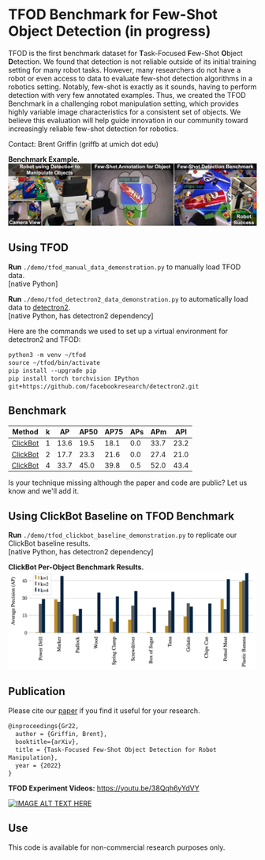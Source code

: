 # TFOD Benchmark for Few-Shot Object Detection (in progress)
TFOD is the first benchmark dataset for **T**ask-Focused **F**ew-Shot **O**bject **D**etection. We found that detection is not reliable outside of its initial training setting for many robot tasks. However, many researchers do not have a robot or even access to data to evaluate few-shot detection algorithms in a robotics setting. Notably, few-shot is exactly as it sounds, having to perform detection with very few annotated examples. Thus, we created the TFOD Benchmark in a challenging robot manipulation setting, which provides highly variable image characteristics for a consistent set of objects. We believe this evaluation will help guide innovation in our community toward increasingly reliable few-shot detection for robotics.

Contact: Brent Griffin (griffb at umich dot edu)

__Benchmark Example.__
![alt text](./figure/tfod_overview.jpg?raw=true "Benchmark Example from Robot")

## Using TFOD

__Run__ ``./demo/tfod_manual_data_demonstration.py`` to manually load TFOD data. <br />
[native Python]

__Run__ ``./demo/tfod_detectron2_data_demonstration.py`` to automatically load data to [detectron2](https://github.com/facebookresearch/detectron2). <br />
[native Python, has detectron2 dependency]

Here are the commands we used to set up a virtual environment for detectron2 and TFOD:
```
python3 -m venv ~/tfod
source ~/tfod/bin/activate
pip install --upgrade pip
pip install torch torchvision IPython git+https://github.com/facebookresearch/detectron2.git
```

## Benchmark

| Method | k | AP | AP50 | AP75 | APs | APm | APl |
| --------------- | --------------- | --------------- | --------------- | --------------- | --------------- | --------------- | --------------- |
| [ClickBot](https://github.com/griffbr/tfod "arXiv Paper") | 1 | 13.6 | 19.5 | 18.1 | 0.0 | 33.7 | 23.2 |
| [ClickBot](https://github.com/griffbr/tfod "arXiv Paper") | 2 | 17.7 | 23.3 | 21.6 | 0.0 | 27.4 | 21.0 |
| [ClickBot](https://github.com/griffbr/tfod "arXiv Paper") | 4 | 33.7 | 45.0 | 39.8 | 0.5 | 52.0 | 43.4 |

Is your technique missing although the paper and code are public? Let us know and we'll add it.

## Using ClickBot Baseline on TFOD Benchmark

__Run__ ``./demo/tfod_clickbot_baseline_demonstration.py`` to replicate our ClickBot baseline results. <br />
[native Python, has detectron2 dependency]

__ClickBot Per-Object Benchmark Results.__
![alt text](./figure/clickbot_baseline.jpg?raw=true "ClickBot Per-Object Results")

## Publication
Please cite our [paper](https://github.com/griffbr/tfod "Task-Focused Few-Shot Object Detection for Robot Manipulation pdf") if you find it useful for your research.
```
@inproceedings{Gr22,
  author = {Griffin, Brent},
  booktitle={arXiv},
  title = {Task-Focused Few-Shot Object Detection for Robot Manipulation},
  year = {2022}
}
```

__TFOD Experiment Videos:__ https://youtu.be/38Qqh6yYdVY

[![IMAGE ALT TEXT HERE](https://img.youtube.com/vi/38Qqh6yYdVY/0.jpg)](https://youtu.be/38Qqh6yYdVY)

## Use

This code is available for non-commercial research purposes only.